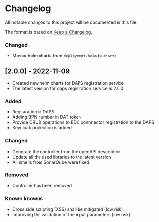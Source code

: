 # Changelog

All notable changes to this project will be documented in this file.

The format is based on [Keep a Changelog](https://keepachangelog.com/en/1.0.0/),


### Changed
- Moved helm charts from `deployment/helm` to `charts`

## [2.0.0] - 2022-11-09
- Created new helm charts for DAPS registration service
- The latest version for daps registration service is 2.0.0

### Added
- Registration in DAPS
- Adding BPN number in DAT token
- Provide CRUD operations to EDC connnector registration to the DAPS
- Keycloak protection is added

### Changed
- Generate the controller from the openAPI description
- Update all the used libraries to the latest version
- All smells from SonarQube were fixed

### Removed
- Controller has been removed

### Known knowns
- Cross side scripting (XSS) shall be mitigated (low risk)
- Improving the validation of the input parameters (low risk)
